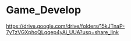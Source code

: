 # Game_Develop

https://drive.google.com/drive/folders/15kJTnaP-7yTzVGXphoQLqqep4yAi_UUA?usp=share_link

